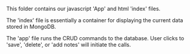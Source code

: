 This folder contains our javascript 'App' and html 'index' files.

The 'index' file is essentially a container for displaying the current data stored in MongoDB.

The 'app' file runs the CRUD commands to the database. 
User clicks to 'save', 'delete', or 'add notes' will initiate the calls.